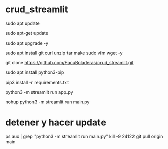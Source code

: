 # crud_streamlit
sudo apt update

sudo apt-get update

sudo apt upgrade -y

sudo apt install git curl unzip tar make sudo vim wget -y

git clone https://github.com/FacuBoladeras/crud_streamlit.git

sudo apt install python3-pip

pip3 install -r requirements.txt

python3 -m streamlit run app.py

nohup python3 -m streamlit run main.py


# detener y hacer update

ps aux | grep "python3 -m streamlit run main.py"
kill -9 24122
git pull origin main


